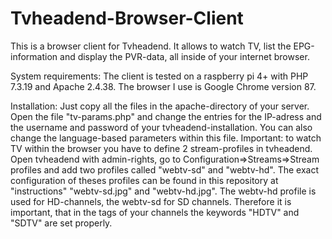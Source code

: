# Tvheadend-Browser-Client
This is a browser client for Tvheadend. It allows to watch TV, list the EPG-information and display the PVR-data, all inside of your internet browser.

System requirements: 
The client is tested on a raspberry pi 4+ with PHP 7.3.19 and Apache 2.4.38. The browser I use is Google Chrome version 87.

Installation:
Just copy all the files in the apache-directory of your server. Open the file "tv-params.php" and change the entries for the IP-adress and the username and password of your tvheadend-installation. You can also change the language-based parameters within this file.
Important: to watch TV within the browser you have to define 2 stream-profiles in tvheadend. Open tvheadend with admin-rights, go to Configuration=>Streams=>Stream profiles and add two profiles called "webtv-sd" and "webtv-hd". The exact configuration of theses profiles can be found in this repository at "instructions" "webtv-sd.jpg" and "webtv-hd.jpg". The webtv-hd profile is used for HD-channels, the webtv-sd for SD channels. Therefore it is important, that in the tags of your channels the keywords "HDTV" and "SDTV" are set properly.
